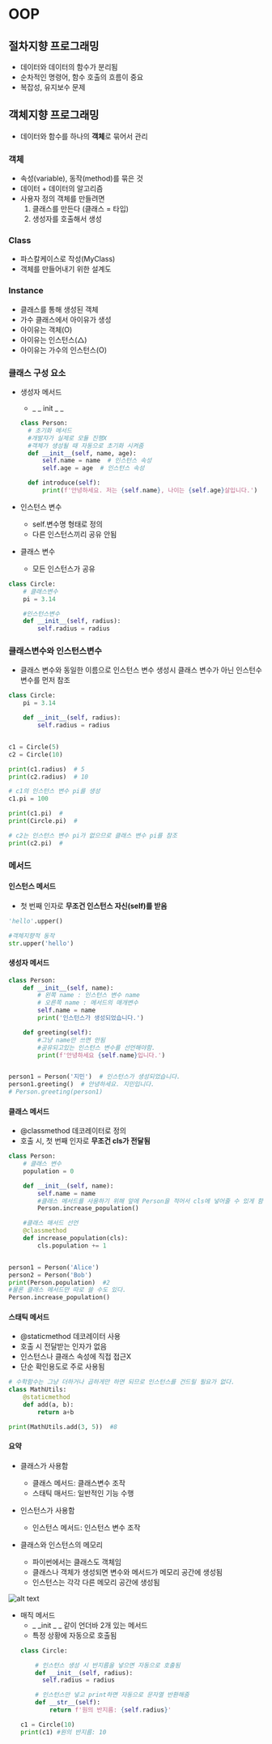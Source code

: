 # OOP

## 절차지향 프로그래밍
- 데이터와 데이터의 함수가 분리됨
- 순차적인 명령어, 함수 호출의 흐름이 중요
- 복잡성, 유지보수 문제

## 객체지향 프로그래밍
- 데이터와 함수를 하나의 **객체**로 묶어서 관리

### 객체
- 속성(variable), 동작(method)를 묶은 것
- 데이터 + 데이터의 알고리즘
- 사용자 정의 객체를 만들려면
  1. 클래스를 만든다 (클래스 = 타입)
  2. 생성자를 호출해서 생성

### Class
- 파스칼케이스로 작성(MyClass)
- 객체를 만들어내기 위한 설계도

### Instance
- 클래스를 통해 생성된 객체
- 가수 클래스에서 아이유가 생성
- 아이유는 객체(O)
- 아이유는 인스턴스(△)
- 아이유는 가수의 인스턴스(O)

### 클래스 구성 요소
- 생성자 메서드
  - _ _ init _ _
  ```py
  class Person:
    # 초기화 메서드
    #개발자가 실제로 모듈 진행X
    #객체가 생성될 때 자동으로 초기화 시켜줌
    def __init__(self, name, age):
        self.name = name  # 인스턴스 속성
        self.age = age  # 인스턴스 속성

    def introduce(self):
        print(f'안녕하세요. 저는 {self.name}, 나이는 {self.age}살입니다.')
  ```
- 인스턴스 변수
  - self.변수명 형태로 정의
  - 다른 인스턴스끼리 공유 안됨


- 클래스 변수
  - 모든 인스턴스가 공유

``` py
class Circle:
    # 클래스변수
    pi = 3.14 

    #인스턴스변수
    def __init__(self, radius):
        self.radius = radius
```

### 클래스변수와 인스턴스변수
- 클래스 변수와 동일한 이름으로 인스턴스 변수 생성시 클래스 변수가 아닌 인스턴수 변수를 먼저 참조
```py
class Circle:
    pi = 3.14

    def __init__(self, radius):
        self.radius = radius


c1 = Circle(5)
c2 = Circle(10)

print(c1.radius)  # 5
print(c2.radius)  # 10

# c1의 인스턴스 변수 pi를 생성
c1.pi = 100

print(c1.pi)  #
print(Circle.pi)  #

# c2는 인스턴스 변수 pi가 없으므로 클래스 변수 pi를 참조
print(c2.pi)  #
```

### 메서드

#### 인스턴스 메서드
- 첫 번째 인자로 **무조건 인스턴스 자신(self)를 받음**
```py
'hello'.upper()

#객체지향적 동작
str.upper('hello')
```

#### 생성자 메서드
```py
class Person:
    def __init__(self, name):
        # 왼쪽 name : 인스턴스 변수 name
        # 오른쪽 name : 메서드의 매개변수
        self.name = name
        print('인스턴스가 생성되었습니다.')

    def greeting(self):
        #그냥 name만 쓰면 안됨
        #공유되고있는 인스턴스 변수를 선언해야함.
        print(f'안녕하세요 {self.name}입니다.')


person1 = Person('지민')  # 인스턴스가 생성되었습니다.
person1.greeting()  # 안녕하세요. 지민입니다.
# Person.greeting(person1)
```

#### 클래스 메서드
- @classmethod 데코레이터로 정의
- 호출 시, 첫 번째 인자로 **무조건 cls가 전달됨**
```py
class Person:
    # 클래스 변수
    population = 0

    def __init__(self, name):
        self.name = name
        #클래스 메서드를 사용하기 위해 앞에 Person을 적어서 cls에 넣어줄 수 있게 함
        Person.increase_population()

    #클래스 매서드 선언
    @classmethod
    def increase_population(cls):
        cls.population += 1


person1 = Person('Alice')
person2 = Person('Bob')
print(Person.population)  #2
#물론 클래스 메서드만 따로 쓸 수도 있다.
Person.increase_population()
```

#### 스태틱 메서드
- @staticmethod 데코레이터 사용
- 호출 시 전달받는 인자가 없음
- 인스턴스나 클래스 속성에 직접 접근X
- 단순 확인용도로 주로 사용됨
```py
# 수학함수는 그냥 더하거나 곱하게만 하면 되므로 인스턴스를 건드릴 필요가 없다.
class MathUtils:
    @staticmethod
    def add(a, b):
        return a+b

print(MathUtils.add(3, 5))  #8
```

#### 요약
- 클래스가 사용함
  - 클래스 메서드: 클래스변수 조작
  - 스태틱 매서드: 일반적인 기능 수행

- 인스턴스가 사용함
  - 인스턴스 메서드: 인스턴스 변수 조작

- 클래스와 인스턴스의 메모리
  - 파이썬에서는 클래스도 객체임
  - 클래스나 객체가 생성되면 변수와 메서드가 메모리 공간에 생성됨
  - 인스턴스는 각각 다른 메모리 공간에 생성됨

![alt text](image-7.png)

- 매직 메서드
  - _ _init _ _ 같이 언더바 2개 있는 메서드
  - 특정 상황에 자동으로 호출됨
  ```py
  class Circle:

      # 인스턴스 생성 시 반지름을 넣으면 자동으로 호출됨
      def __init__(self, radius):
        self.radius = radius

      # 인스턴스만 넣고 print하면 자동으로 문자열 반환해줌
      def __str__(self):
          return f'원의 반지름: {self.radius}'
  
  c1 = Circle(10)
  print(c1) #원의 반지름: 10
  ```
